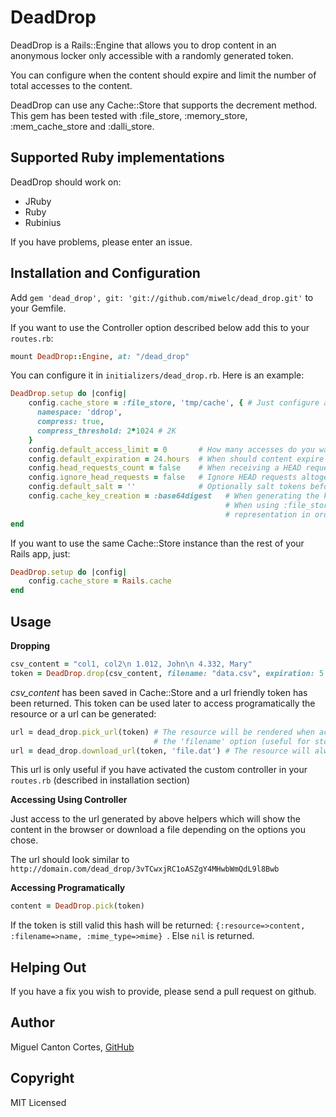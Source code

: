 DeadDrop
========

DeadDrop is a Rails::Engine that allows you to drop content in an anonymous locker only accessible with a randomly generated token.

You can configure when the content should expire and limit the number of total accesses to the content.

DeadDrop can use any Cache::Store that supports the decrement method. This gem has been tested with :file_store, :memory_store, :mem_cache_store and :dalli_store.


Supported Ruby implementations
------------------------------------------------

DeadDrop should work on:

 * JRuby
 * Ruby
 * Rubinius

If you have problems, please enter an issue.

Installation and Configuration
------------------------------

Add `gem 'dead_drop', git: 'git://github.com/miwelc/dead_drop.git'` to your Gemfile.

If you want to use the Controller option described below add this to your `routes.rb`:
```ruby
mount DeadDrop::Engine, at: "/dead_drop"
```

You can configure it in `initializers/dead_drop.rb`. Here is an example:
```ruby
DeadDrop.setup do |config|
    config.cache_store = :file_store, 'tmp/cache', { # Just configure any Cache::Store as you'd normally do.
      namespace: 'ddrop',
      compress: true,
      compress_threshold: 2*1024 # 2K
    }
    config.default_access_limit = 0       # How many accesses do you want to allow by default? (0: no limit)
    config.default_expiration = 24.hours  # When should content expire by default? (nil: no limit)
    config.head_requests_count = false    # When receiving a HEAD request count it towards the access limit?
    config.ignore_head_requests = false   # Ignore HEAD requests altogether returning a 200 status code and halting.
    config.default_salt = ''              # Optionally salt tokens before computing the SHA256 when creating the cache key.
    config.cache_key_creation = :base64digest   # When generating the key from the salt+token (SHA256), use this representation.
                                                # When using :file_store on Windows it is recommended to use :hexdigest
                                                # representation in order to avoid collisions due to the case insensitive FS.
end
```

If you want to use the same Cache::Store instance than the rest of your Rails app, just:
```ruby
DeadDrop.setup do |config|
    config.cache_store = Rails.cache
end
```


Usage
------------------------------

**Dropping**
```ruby
csv_content = "col1, col2\n 1.012, John\n 4.332, Mary"
token = DeadDrop.drop(csv_content, filename: "data.csv", expiration: 5.minutes, limit: 1)
```
*csv_content* has been saved in Cache::Store and a url friendly token has been returned.
This token can be used later to access programatically the resource or a url can be generated:
```ruby
url = dead_drop.pick_url(token) # The resource will be rendered when accessed unless it was dropped with
                                # the 'filename' option (useful for storing static html pages, for instance)
url = dead_drop.download_url(token, 'file.dat') # The resource will always be downloaded
```
This url is only useful if you have activated the custom controller in your `routes.rb` (described in installation section)


**Accessing Using Controller**

Just access to the url generated by above helpers which will show the content in the browser or download a file depending on the options you chose.

The url should look similar to `http://domain.com/dead_drop/3vTCwxjRC1oASZgY4MHwbWmQdL9l8Bwb`


**Accessing Programatically**
```ruby
content = DeadDrop.pick(token)
```
If the token is still valid this hash will be returned: `{:resource=>content, :filename=>name, :mime_type=>mime} `. Else `nil` is returned.


Helping Out
-------------

If you have a fix you wish to provide, please send a pull request on github.


Author
----------

Miguel Canton Cortes, [GitHub](http://github.com/miwelc)


Copyright
-----------

MIT Licensed
